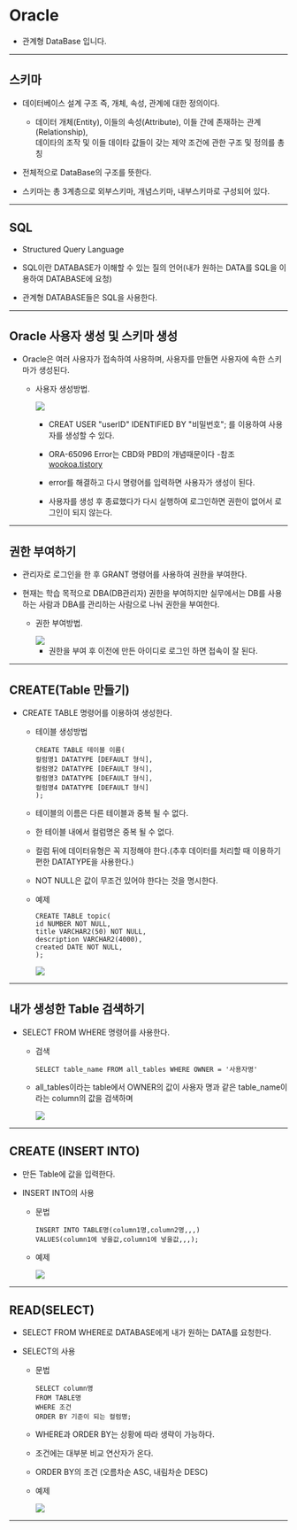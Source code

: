 Oracle
===

* 관계형 DataBase 입니다.

---

## 스키마

* 데이터베이스 설계 구조 즉, 개체, 속성, 관계에 대한 정의이다.

    * 데이터 개체(Entity), 이들의 속성(Attribute), 이들 간에 존재하는 관계(Relationship),<br>
    데이타의 조작 및 이들 데이타 값들이 갖는 제약 조건에 관한 구조 및 정의를 총칭

* 전체적으로 DataBase의 구조를 뜻한다.

* 스키마는 총 3계층으로 외부스키마, 개념스키마, 내부스키마로 구성되어 있다.

---
## SQL

* Structured Query Language

* SQL이란 DATABASE가 이해할 수 있는 질의 언어(내가 원하는 DATA를 SQL을 이용하여 DATABASE에 요청)

* 관계형 DATABASE들은 SQL을 사용한다.
---

## Oracle 사용자 생성 및 스키마 생성

* Oracle은 여러 사용자가 접속하여 사용하며, 사용자를 만들면 사용자에 속한 스키마가 생성된다.

    * 사용자 생성방법.

        <img src = https://user-images.githubusercontent.com/74294325/101638375-55cac680-3a71-11eb-8ecf-6e8196d30fb1.JPG>

        * CREAT USER "userID" IDENTIFIED BY "비밀번호"; 를 이용하여 사용자를 생성할 수 있다.

        * ORA-65096 Error는 CBD와 PBD의 개념때문이다 -참조[wookoa.tistory](https://wookoa.tistory.com/239)

        * error를 해결하고 다시 명령어를 입력하면 사용자가 생성이 된다.

        * 사용자를 생성 후 종료했다가 다시 실행하여 로그인하면 권한이 없어서 로그인이 되지 않는다.

---

## 권한 부여하기

* 관리자로 로그인을 한 후 GRANT 명령어를 사용하여 권한을 부여한다.

* 현재는 학습 목적으로 DBA(DB관리자) 권한을 부여하지만 실무에서는 DB를 사용하는 사람과 DBA를 관리하는 사람으로 나눠 권한을 부여한다.

    * 권한 부여방법.

        <img src = https://user-images.githubusercontent.com/74294325/101639894-33d24380-3a73-11eb-9c81-0998fbf8949f.JPG>

        * 권한을 부여 후 이전에 만든 아이디로 로그인 하면 접속이 잘 된다.

---

## CREATE(Table 만들기)

* CREATE TABLE 명령어를 이용하여 생성한다.

    * 테이블 생성방법
        ```
        CREATE TABLE 테이블 이름(
	    컬럼명1 DATATYPE [DEFAULT 형식],
        컬럼명2 DATATYPE [DEFAULT 형식],
        컬럼명3 DATATYPE [DEFAULT 형식],
        컬럼명4 DATATYPE [DEFAULT 형식]
        );
        ```

    * 테이블의 이름은 다른 테이블과 중복 될 수 없다.
    * 한 테이블 내에서 컬럼명은 중복 될 수 없다.
    * 컬럼 뒤에 데이터유형은 꼭 지정해야 한다.(추후 데이터를 처리할 때 이용하기 편한 DATATYPE을 사용한다.)
    * NOT NULL은 값이 무조건 있어야 한다는 것을 명시한다.


    * 예제

        ```
        CREATE TABLE topic(
	    id NUMBER NOT NULL,
	    title VARCHAR2(50) NOT NULL,
	    description VARCHAR2(4000),
	    created DATE NOT NULL,
        );
        ```

        <img src = https://user-images.githubusercontent.com/74294325/101643286-51a1a780-3a77-11eb-9cea-63a65c995ca0.JPG>

---

## 내가 생성한 Table 검색하기

* SELECT FROM WHERE 명령어를 사용한다.

    * 검색
        ```
        SELECT table_name FROM all_tables WHERE OWNER = '사용자명'
        ```

    * all_tables이라는 table에서 OWNER의 값이 사용자 명과 같은 
        table_name이라는 column의 값을 검색하며

        <img src = https://user-images.githubusercontent.com/74294325/101790428-c6431780-3b45-11eb-9ca6-b7f0383083ee.JPG>

---

## CREATE (INSERT INTO)

* 만든 Table에 값을 입력한다.

* INSERT INTO의 사용

    * 문법

        ```
        INSERT INTO TABLE명(column1명,column2명,,,)
        VALUES(column1에 넣을값,column1에 넣을값,,,);
        ```

    * 예제

        <img src = https://user-images.githubusercontent.com/74294325/101792366-fa1f3c80-3b47-11eb-84cf-0e617622129c.JPG>

---

## READ(SELECT)

* SELECT FROM WHERE로 DATABASE에게 내가 원하는 DATA를 요청한다.

* SELECT의 사용

    * 문법
        ```
        SELECT column명
        FROM TABLE명
        WHERE 조건
        ORDER BY 기준이 되는 컬럼명;
        ```

    * WHERE과 ORDER BY는 상황에 따라 생략이 가능하다.

    * 조건에는 대부분 비교 연산자가 온다.

    * ORDER BY의 조건 (오름차순 ASC, 내림차순 DESC)
    
    * 예제

        <img src = https://user-images.githubusercontent.com/74294325/101791776-4322c100-3b47-11eb-9c49-8e4ce4ba4ccb.JPG>

---